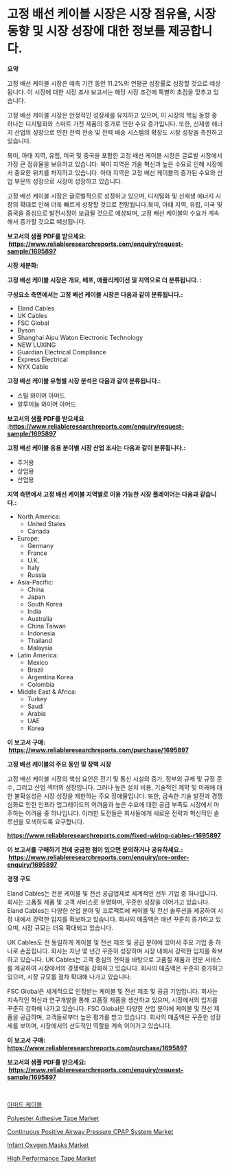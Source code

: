 <p><h1>고정 배선 케이블 시장은 시장 점유율, 시장 동향 및 시장 성장에 대한 정보를 제공합니다.</h1></p><p><strong>요약</strong></p>
<p><p>고정 배선 케이블 시장은 예측 기간 동안 11.2%의 연평균 성장률로 성장할 것으로 예상됩니다. 이 시장에 대한 시장 조사 보고서는 해당 시장 조건에 특별히 초점을 맞추고 있습니다. </p><p>고정 배선 케이블 시장은 안정적인 성장세를 유지하고 있으며, 이 시장의 핵심 동향 중 하나는 디지털화와 스마트 가전 제품의 증가로 인한 수요 증가입니다. 또한, 신재생 에너지 산업의 성장으로 인한 전력 전송 및 전력 배송 시스템의 확장도 시장 성장을 촉진하고 있습니다.</p><p>북미, 아태 지역, 유럽, 미국 및 중국을 포함한 고정 배선 케이블 시장은 글로벌 시장에서 가장 큰 점유율을 보유하고 있습니다. 북미 지역은 기술 혁신과 높은 수요로 인해 시장에서 중요한 위치를 차지하고 있습니다. 아태 지역은 고정 배선 케이블의 증가된 수요와 산업 부문의 성장으로 시장이 성장하고 있습니다. </p><p>고정 배선 케이블 시장은 글로벌적으로 성장하고 있으며, 디지털화 및 신재생 에너지 시장의 확대로 인해 더욱 빠르게 성장할 것으로 전망됩니다.북미, 아태 지역, 유럽, 미국 및 중국을 중심으로 발전시장이 보급될 것으로 예상되며, 고정 배선 케이블의 수요가 계속해서 증가할 것으로 예상됩니다.</p></p>
<p><strong>보고서의 샘플 PDF를 받으세요: &nbsp;<a href="https://www.reliableresearchreports.com/enquiry/request-sample/1695897">https://www.reliableresearchreports.com/enquiry/request-sample/1695897</a></strong></p>
<p><strong>시장 세분화:</strong></p>
<p><strong> 고정 배선 케이블 시장은 개요, 배포, 애플리케이션 및 지역으로 더 분류됩니다. :</strong></p>
<p><strong>구성요소 측면에서는 고정 배선 케이블 시장은 다음과 같이 분류됩니다.:</strong></p>
<p><ul><li>Eland Cables</li><li>UK Cables</li><li>FSC Global</li><li>Byson</li><li>Shanghai Aipu Waton Electronic Technology</li><li>NEW LUXING</li><li>Guardian Electrical Compliance</li><li>Express Electrical</li><li>NYX Cable</li></ul></p>
<p><strong> 고정 배선 케이블 유형별 시장 분석은 다음과 같이 분류됩니다.:</strong></p>
<p><ul><li>스틸 와이어 아머드</li><li>알루미늄 와이어 아머드</li></ul></p>
<p><strong>보고서의 샘플 PDF를 받으세요 :<a href="https://www.reliableresearchreports.com/enquiry/request-sample/1695897">https://www.reliableresearchreports.com/enquiry/request-sample/1695897</a></strong></p>
<p><strong> 고정 배선 케이블 응용 분야별 시장 산업 조사는 다음과 같이 분류됩니다.:</strong></p>
<p><ul><li>주거용</li><li>상업용</li><li>산업용</li></ul></p>
<p><strong>지역 측면에서 고정 배선 케이블 지역별로 이용 가능한 시장 플레이어는 다음과 같습니다.:</strong></p>
<p><ul>
    <li>
        North America:
        <ul>
            <li>United States</li>
            <li>Canada</li>
        </ul>
    </li>
    <li>
        Europe:
        <ul>
            <li>Germany</li>
            <li>France</li>
            <li>U.K.</li>
            <li>Italy</li>
            <li>Russia</li>
        </ul>
    </li>
    <li>
        Asia-Pacific:
        <ul>
            <li>China</li>
            <li>Japan</li>
            <li>South Korea</li>
            <li>India</li>
            <li>Australia</li>
            <li>China Taiwan</li>
            <li>Indonesia</li>
            <li>Thailand</li>
            <li>Malaysia</li>
        </ul>
    </li>
    <li>
        Latin America:
        <ul>
            <li>Mexico</li>
            <li>Brazil</li>
            <li>Argentina Korea</li>
            <li>Colombia</li>
        </ul>
    </li>
    <li>
        Middle East & Africa:
        <ul>
            <li>Turkey</li>
            <li>Saudi</li>
            <li>Arabia</li>
            <li>UAE</li>
            <li>Korea</li>
        </ul>
    </li>
    </ul></p>
<p><strong>이 보고서 구매: &nbsp;<a href="https://www.reliableresearchreports.com/purchase/1695897">https://www.reliableresearchreports.com/purchase/1695897</a></strong></p>
<p><strong>고정 배선 케이블의 주요 동인 및 장벽 시장</strong></p>
<p><p>고정 배선 케이블 시장의 핵심 요인은 전기 및 통신 시설의 증가, 정부의 규제 및 규정 준수, 그리고 산업 섹터의 성장입니다. 그러나 높은 설치 비용, 기술적인 제약 및 미래에 대한 불확실성은 시장 성장을 제한하는 주요 장애물입니다. 또한, 급속한 기술 발전과 경쟁 심화로 인한 인프라 업그레이드의 어려움과 높은 수요에 대한 공급 부족도 시장에서 마주하는 어려움 중 하나입니다. 이러한 도전들은 회사들에게 새로운 전략과 혁신적인 솔루션을 모색하도록 요구합니다.</p></p>
<p><strong><a href="https://www.reliableresearchreports.com/fixed-wiring-cables-r1695897">https://www.reliableresearchreports.com/fixed-wiring-cables-r1695897</a></strong></p>
<p><strong>이 보고서를 구매하기 전에 궁금한 점이 있으면 문의하거나 공유하세요.: &nbsp;<a href="https://www.reliableresearchreports.com/enquiry/pre-order-enquiry/1695897">https://www.reliableresearchreports.com/enquiry/pre-order-enquiry/1695897</a></strong></p>
<p><strong>경쟁 구도</strong></p>
<p><p>Eland Cables는 전문 케이블 및 전선 공급업체로 세계적인 선두 기업 중 하나입니다. 회사는 고품질 제품 및 고객 서비스로 유명하며, 꾸준한 성장을 이어가고 있습니다. Eland Cables는 다양한 산업 분야 및 프로젝트에 케이블 및 전선 솔루션을 제공하여 시장 내에서 강력한 입지를 확보하고 있습니다. 회사의 매출액은 매년 꾸준히 증가하고 있으며, 시장 규모는 더욱 확대되고 있습니다.</p><p>UK Cables도 전 동일하게 케이블 및 전선 제조 및 공급 분야에 있어서 주요 기업 중 하나로 손꼽힙니다. 회사는 지난 몇 년간 꾸준히 성장하며 시장 내에서 강력한 입지를 확보하고 있습니다. UK Cables는 고객 중심의 전략을 바탕으로 고품질 제품과 전문 서비스를 제공하여 시장에서의 경쟁력을 강화하고 있습니다. 회사의 매출액은 꾸준히 증가하고 있으며, 시장 규모를 점차 확대해 나가고 있습니다.</p><p>FSC Global은 세계적으로 인정받는 케이블 및 전선 제조 및 공급 기업입니다. 회사는 지속적인 혁신과 연구개발을 통해 고품질 제품을 생산하고 있으며, 시장에서의 입지를 꾸준히 강화해 나가고 있습니다. FSC Global은 다양한 산업 분야에 케이블 및 전선 제품을 공급하며, 고객들로부터 높은 평가를 받고 있습니다. 회사의 매출액은 꾸준한 성장세를 보이며, 시장에서의 선도적인 역할을 계속 이어가고 있습니다.</p></p>
<p><strong>이 보고서 구매: &nbsp; <a href="https://www.reliableresearchreports.com/purchase/1695897">https://www.reliableresearchreports.com/purchase/1695897</a></strong></p>
<p><strong>보고서의 샘플 PDF를 받으세요: &nbsp;<a href="https://www.reliableresearchreports.com/enquiry/request-sample/1695897">https://www.reliableresearchreports.com/enquiry/request-sample/1695897</a></strong><strong></strong></p>
<p>&nbsp;</p>
<p><p><a href="https://github.com/vsap75a286l/Market-Research-Report-List-1/blob/main/702268421982.md">아머드 케이블</a></p><p><a href="https://issuu.com/reportprime-2/docs/polyester-adhesive-tape-market-size-2030.pptx">Polyester Adhesive Tape Market</a></p><p><a href="https://github.com/lylyparadise/Market-Research-Report-List-2/blob/main/continuous-positive-airway-pressure-cpap-system-market.md">Continuous Positive Airway Pressure CPAP System Market</a></p><p><a href="https://github.com/johnbach50/Market-Research-Report-List-2/blob/main/infant-oxygen-masks-market.md">Infant Oxygen Masks Market</a></p><p><a href="https://issuu.com/reportprime-2/docs/high-performance-tape-market-size-2030.pptx">High Performance Tape Market</a></p></p>